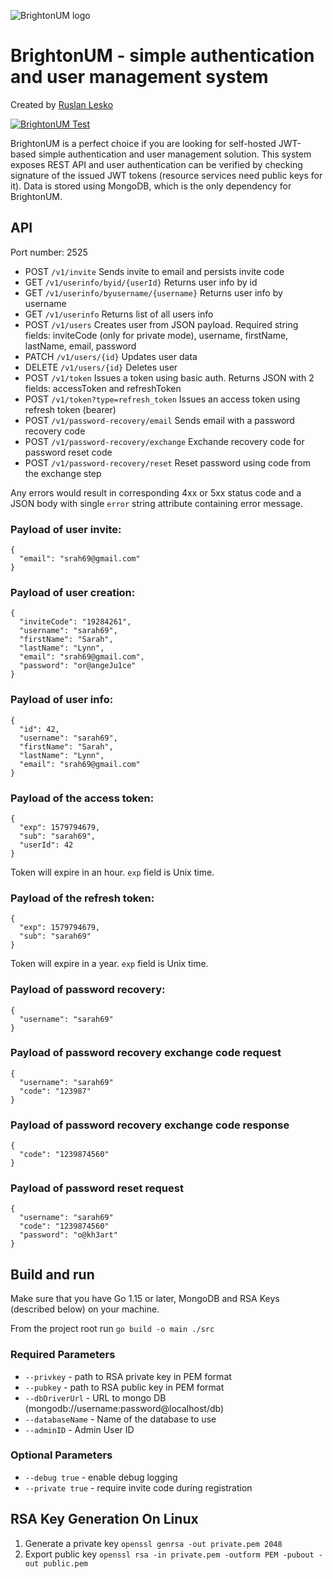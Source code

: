 ![BrightonUM logo](https://github.com/github.com/adderly/brightonum/raw/master/logo/main.png)
# BrightonUM - simple authentication and user management system
Created by [Ruslan Lesko](https://leskor.com)

[![BrightonUM Test](https://github.com/github.com/adderly/brightonum/actions/workflows/brightonum-test.yml/badge.svg)](https://github.com/github.com/adderly/brightonum/actions/workflows/brightonum-test.yml)

BrightonUM is a perfect choice if you are looking for self-hosted JWT-based simple authentication and user management solution. This system exposes REST API and user authentication can be verified by checking signature of the issued JWT tokens (resource services need public keys for it). Data is stored using MongoDB, which is the only dependency for BrightonUM.

## API
Port number: 2525

* POST `/v1/invite` Sends invite to email and persists invite code
* GET `/v1/userinfo/byid/{userId}` Returns user info by id
* GET `/v1/userinfo/byusername/{username}` Returns user info by username
* GET `/v1/userinfo` Returns list of all users info
* POST `/v1/users` Creates user from JSON payload. Required string fields: inviteCode (only for private mode), username, firstName, lastName, email, password
* PATCH `/v1/users/{id}` Updates user data
* DELETE `/v1/users/{id}` Deletes user
* POST `/v1/token` Issues a token using basic auth. Returns JSON with 2 fields: accessToken and refreshToken
* POST `/v1/token?type=refresh_token` Issues an access token using refresh token (bearer)
* POST `/v1/password-recovery/email` Sends email with a password recovery code
* POST `/v1/password-recovery/exchange` Exchande recovery code for password reset code
* POST `/v1/password-recovery/reset` Reset password using code from the exchange step

Any errors would result in corresponding 4xx or 5xx status code and a JSON body with single `error` string attribute containing error message.

### Payload of user invite:
```
{
  "email": "srah69@gmail.com"
}
```

### Payload of user creation:
```
{
  "inviteCode": "19284261",
  "username": "sarah69",
  "firstName": "Sarah",
  "lastName": "Lynn",
  "email": "srah69@gmail.com",
  "password": "or@angeJu1ce"
}
```

### Payload of user info:
```
{
  "id": 42,
  "username": "sarah69",
  "firstName": "Sarah",
  "lastName": "Lynn",
  "email": "srah69@gmail.com"
}
```

### Payload of the access token:
```
{
  "exp": 1579794679,
  "sub": "sarah69",
  "userId": 42
}
```
Token will expire in an hour. `exp` field is Unix time.
### Payload of the refresh token:
```
{
  "exp": 1579794679,
  "sub": "sarah69"
}
```
Token will expire in a year. `exp` field is Unix time.

### Payload of password recovery:
```
{
  "username": "sarah69"
}
```

### Payload of password recovery exchange code request
```
{
  "username": "sarah69"
  "code": "123987"
}
```

### Payload of password recovery exchange code response
```
{
  "code": "1239874560"
}
```

### Payload of password reset request
```
{
  "username": "sarah69"
  "code": "1239874560"
  "password": "o@kh3art"
}
```

## Build and run

Make sure that you have Go 1.15 or later, MongoDB and RSA Keys (described below) on your machine.

From the project root run
`go build -o main ./src`

### Required Parameters

* `--privkey` - path to RSA private key in PEM format
* `--pubkey` - path to RSA public key in PEM format
* `--dbDriverUrl` - URL to mongo DB (mongodb://username:password@localhost/db)
* `--databaseName` - Name of the database to use
* `--adminID` - Admin User ID

### Optional Parameters
* `--debug true` - enable debug logging
* `--private true` - require invite code during registration

## RSA Key Generation On Linux

1. Generate a private key `openssl genrsa -out private.pem 2048`
2. Export public key `openssl rsa -in private.pem -outform PEM -pubout -out public.pem`
